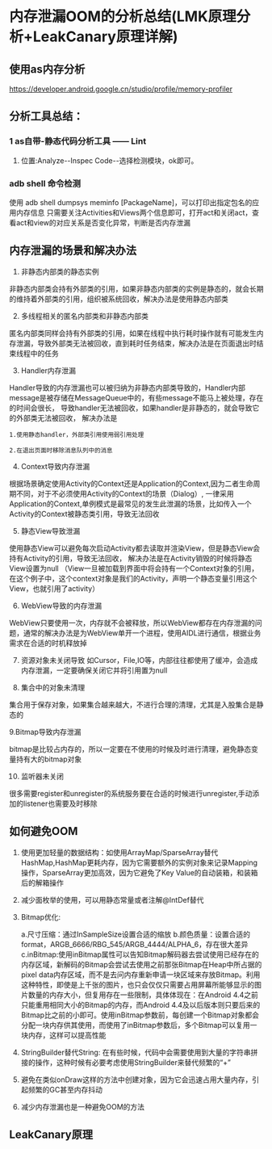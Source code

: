 # 内存泄漏OOM的分析总结(LMK原理分析+LeakCanary原理详解)

## 使用as内存分析
https://developer.android.google.cn/studio/profile/memory-profiler

## 分析工具总结：

### 1 as自带-静态代码分析工具 —— Lint
  
1. 位置:Analyze--Inspec Code--选择检测模块，ok即可。

### adb shell 命令检测

使用 adb shell dumpsys meminfo [PackageName]，可以打印出指定包名的应用内存信息
只需要关注Activities和Views两个信息即可，打开act和关闭act，查看act和view的对应关系是否变化异常，判断是否内存泄漏

## 内存泄漏的场景和解决办法

1. 非静态内部类的静态实例

非静态内部类会持有外部类的引用，如果非静态内部类的实例是静态的，就会长期的维持着外部类的引用，组织被系统回收，解决办法是使用静态内部类

2. 多线程相关的匿名内部类和非静态内部类

匿名内部类同样会持有外部类的引用，如果在线程中执行耗时操作就有可能发生内存泄漏，导致外部类无法被回收，直到耗时任务结束，解决办法是在页面退出时结束线程中的任务

3. Handler内存泄漏

Handler导致的内存泄漏也可以被归纳为非静态内部类导致的，Handler内部message是被存储在MessageQueue中的，有些message不能马上被处理，存在的时间会很长，
导致handler无法被回收，如果handler是非静态的，就会导致它的外部类无法被回收，
解决办法是   

    1.使用静态handler，外部类引用使用弱引用处理
    
    2.在退出页面时移除消息队列中的消息

4. Context导致内存泄漏

根据场景确定使用Activity的Context还是Application的Context,因为二者生命周期不同，对于不必须使用Activity的Context的场景（Dialog）,
一律采用Application的Context,单例模式是最常见的发生此泄漏的场景，比如传入一个Activity的Context被静态类引用，导致无法回收

5. 静态View导致泄漏

使用静态View可以避免每次启动Activity都去读取并渲染View，但是静态View会持有Activity的引用，导致无法回收，
解决办法是在Activity销毁的时候将静态View设置为null
（View一旦被加载到界面中将会持有一个Context对象的引用，在这个例子中，这个context对象是我们的Activity，声明一个静态变量引用这个View，也就引用了activity）

6. WebView导致的内存泄漏

WebView只要使用一次，内存就不会被释放，所以WebView都存在内存泄漏的问题，通常的解决办法是为WebView单开一个进程，使用AIDL进行通信，根据业务需求在合适的时机释放掉

7. 资源对象未关闭导致
如Cursor，File,IO等，内部往往都使用了缓冲，会造成内存泄漏，一定要确保关闭它并将引用置为null

8. 集合中的对象未清理

集合用于保存对象，如果集合越来越大，不进行合理的清理，尤其是入股集合是静态的

9.Bitmap导致内存泄漏

bitmap是比较占内存的，所以一定要在不使用的时候及时进行清理，避免静态变量持有大的bitmap对象

10. 监听器未关闭

很多需要register和unregister的系统服务要在合适的时候进行unregister,手动添加的listener也需要及时移除


## 如何避免OOM

1. 使用更加轻量的数据结构：如使用ArrayMap/SparseArray替代HashMap,HashMap更耗内存，因为它需要额外的实例对象来记录Mapping操作，SparseArray更加高效，因为它避免了Key Value的自动装箱，和装箱后的解箱操作
2. 减少面枚举的使用，可以用静态常量或者注解@IntDef替代
3. Bitmap优化:

    a.尺寸压缩：通过InSampleSize设置合适的缩放
    b.颜色质量：设置合适的format，ARGB_6666/RBG_545/ARGB_4444/ALPHA_6，存在很大差异
    c.inBitmap:使用inBitmap属性可以告知Bitmap解码器去尝试使用已经存在的内存区域，新解码的Bitmap会尝试去使用之前那张Bitmap在Heap中所占据的pixel data内存区域，而不是去问内存重新申请一块区域来存放Bitmap。利用这种特性，即使是上千张的图片，也只会仅仅只需要占用屏幕所能够显示的图片数量的内存大小，但复用存在一些限制，具体体现在：在Android 4.4之前只能重用相同大小的Bitmap的内存，而Android 4.4及以后版本则只要后来的Bitmap比之前的小即可。使用inBitmap参数前，每创建一个Bitmap对象都会分配一块内存供其使用，而使用了inBitmap参数后，多个Bitmap可以复用一块内存，这样可以提高性能
    
4. StringBuilder替代String: 在有些时候，代码中会需要使用到大量的字符串拼接的操作，这种时候有必要考虑使用StringBuilder来替代频繁的“+”
5. 避免在类似onDraw这样的方法中创建对象，因为它会迅速占用大量内存，引起频繁的GC甚至内存抖动
6. 减少内存泄漏也是一种避免OOM的方法

## LeakCanary原理




